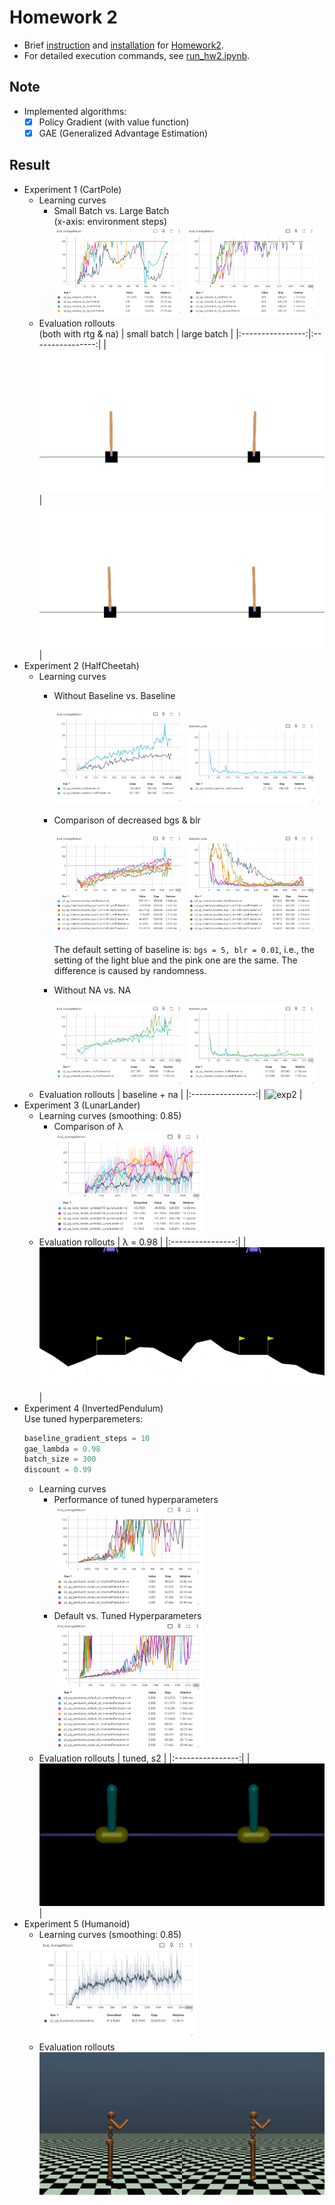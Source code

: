 # Homework 2
* Brief [instruction] and [installation] for [Homework2].
* For detailed execution commands, see [run_hw2.ipynb].

## Note
* Implemented algorithms:
  * [x] Policy Gradient (with value function)
  * [x] GAE (Generalized Advantage Estimation)

## Result
* Experiment 1 (CartPole)
  * Learning curves
    * Small Batch vs. Large Batch  
      (x-axis: environment steps)
      <div>
       <img src="results/exp1.png" width="48%" />
       <img src="results/exp1_lb.png" width="48%" />
      </div>
  * Evaluation rollouts  
    (both with rtg & na)
    | small batch      | large batch      |
    |:----------------:|:----------------:|
    |![exp1]           |![exp1_lb]        |
* Experiment 2 (HalfCheetah)
  * Learning curves
    * Without Baseline vs. Baseline
      <div>
       <img src="results/exp2_baseline eval.png" width="48%" />
       <img src="results/exp2_baseline loss.png" width="48%" />
      </div>
    * Comparison of decreased bgs & blr
      <div>
       <img src="results/exp2_bgs-blr eval.png" width="48%" />
       <img src="results/exp2_bgs-blr loss.png" width="48%" />
      </div>
      
      The default setting of baseline is: `bgs = 5, blr = 0.01`, i.e., the setting of the light blue and the pink one are the same. The difference is caused by randomness.
    * Without NA vs. NA
      <div>
       <img src="results/exp2_na eval.png" width="48%" />
       <img src="results/exp2_na loss.png" width="48%" />
      </div>
  * Evaluation rollouts
    | baseline + na    |
    |:----------------:|
    |![exp2]           |
* Experiment 3 (LunarLander)
  * Learning curves (smoothing: 0.85)
    * Comparison of λ  
      <img src="results/exp3.png" width="55%"/>
  * Evaluation rollouts
    | λ = 0.98         |
    |:----------------:|
    |![exp3]           |
* Experiment 4 (InvertedPendulum)  
  Use tuned hyperparemeters:
  ```python
  baseline_gradient_steps = 10
  gae_lambda = 0.98
  batch_size = 300
  discount = 0.99
  ```
  * Learning curves
    * Performance of tuned hyperparameters  
      <img src="results/exp4_tuned.png" width="55%" />
    * Default vs. Tuned Hyperparameters  
      <img src="results/exp4_compare.png" width="55%" />
  * Evaluation rollouts
    | tuned, s2        |
    |:----------------:|
    |![exp4]           |
* Experiment 5 (Humanoid)
  * Learning curves (smoothing: 0.85)  
    <img src="results/exp5.png" width="55%" />
  * Evaluation rollouts  
    ![exp5]



[instruction]: instruction.md
[installation]: installation.md
[Homework2]: https://rail.eecs.berkeley.edu/deeprlcourse/deeprlcourse/static/homeworks/hw2.pdf
[run_hw2.ipynb]: cs285/scripts/run_hw2.ipynb
[exp1]: results/exp1_pg_cartpole_rtg_na.gif
[exp1_lb]: results/exp1_pg_cartpole_lb_rtg_na.gif
[exp2]: results/exp2_pg_cheetah_baseline_na.gif
[exp3]: results/exp3_pg_lunarlander_lambda0.98.gif
[exp4]: results/exp4_pg_pendulum_tuned_s2.gif
[exp5]: results/exp5_pg_humanoid.gif
